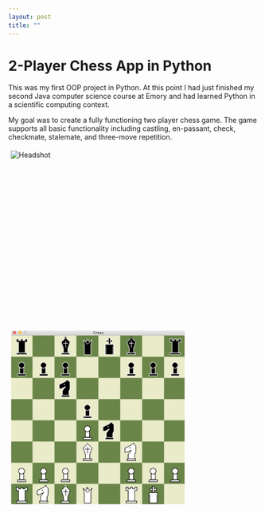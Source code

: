 ```yaml
---
layout: post
title: ""
---
```


<style>
    div {
        overflow:hidden; /*makes it not fall off the end of the page */
    }
</style>

# 2-Player Chess App in Python

This was my first OOP project in Python. At this point I had just finished my second Java computer science course at Emory and had learned Python in a scientific computing context. 

My goal was to create a fully functioning two player chess game. The game supports all basic functionality including castling, en-passant, check, checkmate, stalemate, and three-move repetition.

<img src="./Chess.gif" alt="Headshot" style="width:350px;height:350px;margin: 5px 5px 5px 5px;" align="left">
<img src="./Chess2.png" alt="Headshot" style="width:350px;height:350px;margin: 5px 5px 5px 5px;" align="left">


